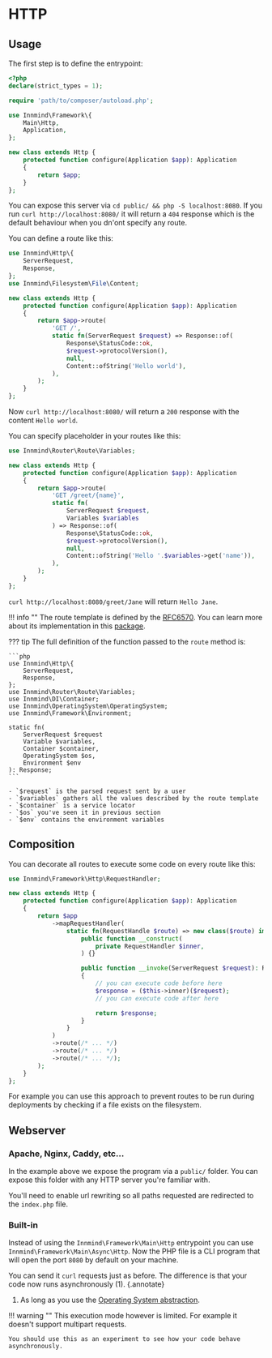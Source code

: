 # HTTP

## Usage

The first step is to define the entrypoint:

```php title="public/index.php"
<?php
declare(strict_types = 1);

require 'path/to/composer/autoload.php';

use Innmind\Framework\{
    Main\Http,
    Application,
};

new class extends Http {
    protected function configure(Application $app): Application
    {
        return $app;
    }
};
```

You can expose this server via `cd public/ && php -S localhost:8080`. If you run `curl http://localhost:8080/` it will return a `404` response which is the default behaviour when you dn'ont specify any route.

You can define a route like this:

```php title="public/index.php"
use Innmind\Http\{
    ServerRequest,
    Response,
};
use Innmind\Filesystem\File\Content;

new class extends Http {
    protected function configure(Application $app): Application
    {
        return $app->route(
            'GET /',
            static fn(ServerRequest $request) => Response::of(
                Response\StatusCode::ok,
                $request->protocolVersion(),
                null,
                Content::ofString('Hello world'),
            ),
        );
    }
};
```

Now `curl http://localhost:8080/` will return a `200` response with the content `Hello world`.

You can specify placeholder in your routes like this:

```php title="public/index.php" hl_lines="1 7 10 15"
use Innmind\Router\Route\Variables;

new class extends Http {
    protected function configure(Application $app): Application
    {
        return $app->route(
            'GET /greet/{name}',
            static fn(
                ServerRequest $request,
                Variables $variables
            ) => Response::of(
                Response\StatusCode::ok,
                $request->protocolVersion(),
                null,
                Content::ofString('Hello '.$variables->get('name')),
            ),
        );
    }
};
```

`curl http://localhost:8080/greet/Jane` will return `Hello Jane`.

!!! info ""
    The route template is defined by the [RFC6570](https://tools.ietf.org/html/rfc6570). You can learn more about its implementation in this [package](https://github.com/Innmind/UrlTemplate).

??? tip
    The full definition of the function passed to the `route` method is:

    ```php
    use Innmind\Http\{
        ServerRequest,
        Response,
    };
    use Innmind\Router\Route\Variables;
    use Innmind\DI\Container;
    use Innmind\OperatingSystem\OperatingSystem;
    use Innmind\Framework\Environment;

    static fn(
        ServerRequest $request
        Variable $variables,
        Container $container,
        OperatingSystem $os,
        Environment $env
    ): Response;
    ```

    - `$request` is the parsed request sent by a user
    - `$variables` gathers all the values described by the route template
    - `$container` is a service locator
    - `$os` you've seen it in previous section
    - `$env` contains the environment variables

## Composition

You can decorate all routes to execute some code on every route like this:

```php title="public/index.php"
use Innmind\Framework\Http\RequestHandler;

new class extends Http {
    protected function configure(Application $app): Application
    {
        return $app
            ->mapRequestHandler(
                static fn(RequestHandle $route) => new class($route) implements RequestHandler {
                    public function __construct(
                        private RequestHandler $inner,
                    ) {}

                    public function __invoke(ServerRequest $request): Response
                    {
                        // you can execute code before here
                        $response = ($this->inner)($request);
                        // you can execute code after here

                        return $response;
                    }
                }
            )
            ->route(/* ... */)
            ->route(/* ... */)
            ->route(/* ... */);
        );
    }
};
```

For example you can use this approach to prevent routes to be run during deployments by checking if a file exists on the filesystem.

## Webserver

### Apache, Nginx, Caddy, etc...

In the example above we expose the program via a `public/` folder. You can expose this folder with any HTTP server you're familiar with.

You'll need to enable url rewriting so all paths requested are redirected to the `index.php` file.

### Built-in

Instead of using the `Innmind\Framework\Main\Http` entrypoint you can use `Innmind\Framework\Main\Async\Http`. Now the PHP file is a CLI program that will open the port `8080` by default on your machine.

You can send it `curl` requests just as before. The difference is that your code now runs asynchronously (1).
{.annotate}

1. As long as you use the [Operating System abstraction](../operating-system/index.md).

!!! warning ""
    This execution mode however is limited. For example it doesn't support multipart requests.

    You should use this as an experiment to see how your code behave asynchronously.
